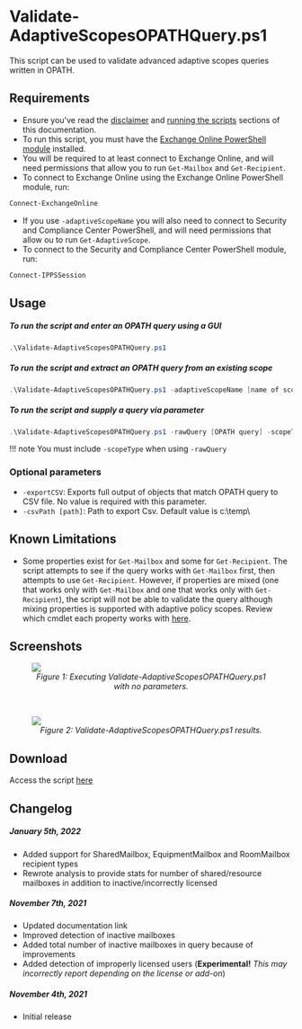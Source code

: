 # Validate-AdaptiveScopesOPATHQuery.ps1

This script can be used to validate advanced adaptive scopes queries written in OPATH.

## Requirements

- Ensure you've read the [disclaimer](https://brenle.github.io/MIGScripts/#disclaimer) and [running the scripts](https://brenle.github.io/MIGScripts/#running-the-scripts) sections of this documentation.
- To run this script, you must have the [Exchange Online PowerShell module](https://docs.microsoft.com/en-us/powershell/exchange/exchange-online-powershell-v2?view=exchange-ps#install-and-maintain-the-exo-v2-module) installed.
- You will be required to at least connect to Exchange Online, and will need permissions that allow you to run ```Get-Mailbox``` and ```Get-Recipient```.
- To connect to Exchange Online using the Exchange Online PowerShell module, run:

``` powershell
Connect-ExchangeOnline
```

- If you use ```-adaptiveScopeName``` you will also need to connect to Security and Compliance Center PowerShell, and will need permissions that allow ou to run ```Get-AdaptiveScope```.
- To connect to the Security and Compliance Center PowerShell module, run:

``` powershell
Connect-IPPSSession
```

## Usage

##### To run the script and enter an OPATH query using a GUI

``` powershell
.\Validate-AdaptiveScopesOPATHQuery.ps1
```

##### To run the script and extract an OPATH query from an existing scope

``` powershell
.\Validate-AdaptiveScopesOPATHQuery.ps1 -adaptiveScopeName [name of scope]
```

##### To run the script and supply a query via parameter

``` powershell
.\Validate-AdaptiveScopesOPATHQuery.ps1 -rawQuery [OPATH query] -scopeType [User | Group]
```
!!! note
    You must include ```-scopeType``` when using ```-rawQuery```

### Optional parameters

- ```-exportCSV```: Exports full output of objects that match OPATH query to CSV file. No value is required with this parameter.
- ```-csvPath [path]```: Path to export Csv.  Default value is c:\temp\

## Known Limitations

- Some properties exist for ```Get-Mailbox``` and some for ```Get-Recipient```.  The script attempts to see if the query works with ```Get-Mailbox``` first, then attempts to use ```Get-Recipient```.  However, if properties are mixed (one that works only with ```Get-Mailbox``` and one that works only with ```Get-Recipient```), the script will not be able to validate the query although mixing properties is supported with adaptive policy scopes.  Review which cmdlet each property works with [here](https://aka.ms/opath-filter).

## Screenshots

<figure>
    <img src="../img/validation-script-no-params.png"/> 
    <figcaption style="font-style: italic; text-align:center;">Figure 1: Executing Validate-AdaptiveScopesOPATHQuery.ps1 with no parameters.</figcaption>
</figure>

<br/>

<figure>
    <img src="../img/validation-script-result.png"/> 
    <figcaption style="font-style: italic; text-align:center;">Figure 2: Validate-AdaptiveScopesOPATHQuery.ps1 results.</figcaption>
</figure>

## Download

Access the script [here](https://github.com/brenle/MIGScripts/blob/6c5e7c01c9815d189eda8b81e3ee5a0933477c8d/Exchange/Validate-AdaptiveScopesOPATHQuery.ps1)

## Changelog

##### January 5th, 2022
- Added support for SharedMailbox, EquipmentMailbox and RoomMailbox recipient types
- Rewrote analysis to provide stats for number of shared/resource mailboxes in addition to inactive/incorrectly licensed

##### November 7th, 2021
- Updated documentation link
- Improved detection of inactive mailboxes
- Added total number of inactive mailboxes in query because of improvements
- Added detection of improperly licensed users (**Experimental!** *This may incorrectly report depending on the license or add-on*)

##### November 4th, 2021
- Initial release